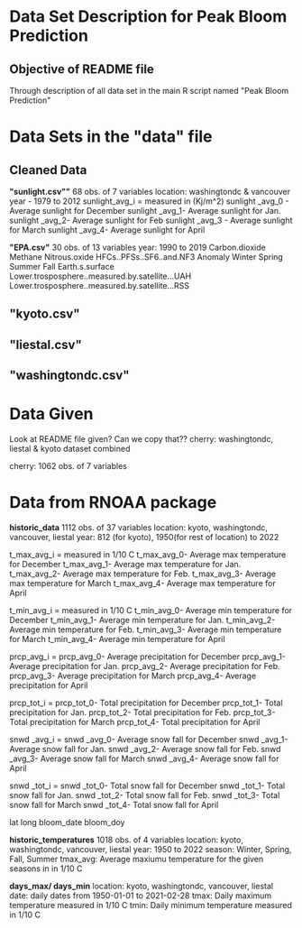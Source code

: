 # Data Set Description for Peak Bloom Prediction #

## Objective of README file ##
Through description of all data set in the main R script named "Peak Bloom Prediction"

# Data Sets in the "data" file
## Cleaned Data
**"sunlight.csv""**
68 obs. of 7 variables
location: washingtondc & vancouver
year - 1979 to 2012
sunlight_avg_i = measured in (Kj/m^2)
sunlight _avg_0 - Average sunlight for December 
sunlight _avg_1- Average sunlight for Jan.
sunlight _avg_2- Average sunlight for Feb
sunlight _avg_3 - Average sunlight for March
sunlight _avg_4- Average sunlight for April

**"EPA.csv"**
30 obs. of 13 variables
year: 1990 to 2019
Carbon.dioxide
Methane
Nitrous.oxide
HFCs..PFSs..SF6..and.NF3
Anomaly
Winter
Spring
Summer
Fall
Earth.s.surface
Lower.trosposphere..measured.by.satellite...UAH
Lower.trosposphere..measured.by.satellite...RSS

**"kyoto.csv"**
----
**"liestal.csv"**
----
**"washingtondc.csv"**
---
# Data Given
Look at README file given? Can we copy that??
cherry: washingtondc, liestal & kyoto dataset combined

cherry:
1062 obs. of 7 variables

# Data from RNOAA package
**historic_data**
1112 obs. of 37 variables
location: kyoto, washingtondc, vancouver, liestal
year: 812 (for kyoto), 1950(for rest of location) to 2022

t_max_avg_i = measured in 1/10 C
t_max_avg_0- Average max temperature for December 
t_max_avg_1- Average max temperature for Jan.
t_max_avg_2- Average max temperature for Feb.
t_max_avg_3- Average max temperature for March
t_max_avg_4- Average max temperature for April

t_min_avg_i = measured in 1/10 C
t_min_avg_0- Average min temperature for December 
t_min_avg_1- Average min temperature for Jan.
t_min_avg_2- Average min temperature for Feb.
t_min_avg_3- Average min temperature for March
t_min_avg_4- Average min temperature for April

prcp_avg_i = 
prcp_avg_0- Average precipitation for December 
prcp_avg_1- Average precipitation for Jan.
prcp_avg_2- Average precipitation for Feb.
prcp_avg_3- Average precipitation for March
prcp_avg_4- Average precipitation for April

prcp_tot_i = 
prcp_tot_0- Total precipitation for December 
prcp_tot_1- Total precipitation for Jan.
prcp_tot_2- Total precipitation for Feb.
prcp_tot_3- Total precipitation for March
prcp_tot_4- Total precipitation for April

snwd _avg_i = 
snwd _avg_0- Average snow fall for December 
snwd _avg_1- Average snow fall for Jan.
snwd _avg_2- Average snow fall for Feb.
snwd _avg_3- Average snow fall for March
snwd _avg_4- Average snow fall for April

snwd _tot_i = 
snwd _tot_0- Total snow fall for December 
snwd _tot_1- Total snow fall for Jan.
snwd _tot_2- Total snow fall for Feb.
snwd _tot_3- Total snow fall for March
snwd _tot_4- Total snow fall for April

lat
long
bloom_date
bloom_doy

**historic_temperatures**
1018 obs. of 4 variables
location: kyoto, washingtondc, vancouver, liestal
year: 1950 to 2022
season: Winter, Spring, Fall, Summer
tmax_avg: Average maxiumu temperature for the given seasons in in 1/10 C

**days_max/ days_min**
location: kyoto, washingtondc, vancouver, liestal
date: daily dates from 1950-01-01 to 2021-02-28
tmax: Daily maximum temperature measured in 1/10 C
tmin: Daily minimum temperature measured in 1/10 C
